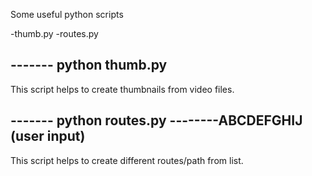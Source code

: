 Some useful python scripts

-thumb.py
-routes.py

------- python thumb.py
------------------------
This script helps to create thumbnails from video files.



------- python routes.py
--------ABCDEFGHIJ (user input)
------------------------
This script helps to create different routes/path from list.